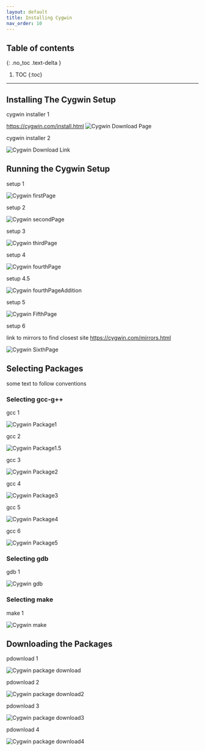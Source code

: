```yaml
---
layout: default
title: Installing Cygwin
nav_order: 10
---
```


## Table of contents
{: .no_toc .text-delta }

1. TOC
{:toc}

---

## Installing The Cygwin Setup
cygwin installer 1

https://cygwin.com/install.html
![Cygwin Download Page](https://cdn.discordapp.com/attachments/694977588405469265/695755803755282432/unknown.png "Download")


cygwin installer 2

![Cygwin Download Link](https://cdn.discordapp.com/attachments/498622698050813962/695036150854713416/unknown.png "Download2")



## Running the Cygwin Setup
setup 1

![Cygwin firstPage](https://cdn.discordapp.com/attachments/694977588405469265/694983080238252053/unknown.png "Setup 1")


setup 2

![Cygwin secondPage](https://cdn.discordapp.com/attachments/498622698050813962/695036893087137902/unknown.png "Setup 2")


setup 3

![Cygwin thirdPage](https://cdn.discordapp.com/attachments/694977588405469265/694983315295305878/unknown.png "Setup 3")


setup 4

![Cygwin fourthPage](https://cdn.discordapp.com/attachments/694977588405469265/694984033549156403/unknown.png "Setup 4")


setup 4.5

![Cygwin fourthPageAddition](https://cdn.discordapp.com/attachments/694977588405469265/694984075378819083/unknown.png "Setup 4.5")


setup 5

![Cygwin FifthPage](https://cdn.discordapp.com/attachments/694977588405469265/694984235353768079/unknown.png "Setup 5")



setup 6

link to mirrors to find closest site
https://cygwin.com/mirrors.html

![Cygwin SixthPage](https://cdn.discordapp.com/attachments/694977588405469265/694984840172404806/unknown.png "Setup 6")



## Selecting Packages
some text to follow conventions

### Selecting gcc-g++
gcc 1

![Cygwin Package1](https://cdn.discordapp.com/attachments/498622698050813962/695039018433511434/unknown.png "Package 1")


gcc 2

![Cygwin Package1.5](https://cdn.discordapp.com/attachments/498622698050813962/695042959472590908/unknown.png "Package 1.5")

gcc 3

![Cygwin Package2](https://cdn.discordapp.com/attachments/498622698050813962/695039874658467940/unknown.png "Package 2")


gcc 4

![Cygwin Package3](https://cdn.discordapp.com/attachments/498622698050813962/695040472485330984/unknown.png "Package 3")


gcc 5

![Cygwin Package4](https://cdn.discordapp.com/attachments/498622698050813962/695041017744851014/unknown.png "Package 4")


gcc 6

![Cygwin Package5](https://cdn.discordapp.com/attachments/498622698050813962/695041637331501126/unknown.png "Package 5")


### Selecting gdb
gdb 1

![Cygwin gdb](https://cdn.discordapp.com/attachments/498622698050813962/695043794910838894/unknown.png "gdb 1")


### Selecting make
make 1

![Cygwin make](https://cdn.discordapp.com/attachments/498622698050813962/695044666927743026/unknown.png "make")



## Downloading the Packages
pdownload 1

![Cygwin package download](https://cdn.discordapp.com/attachments/498622698050813962/695045219090956368/unknown.png "package download")


pdownload 2

![Cygwin package download2](https://cdn.discordapp.com/attachments/694977588405469265/694987045621202995/unknown.png "package download 2")


pdownload 3

![Cygwin package download3](https://cdn.discordapp.com/attachments/694977588405469265/694987084036833341/unknown.png "package download 3")


pdownload 4

![Cygwin package download4](https://cdn.discordapp.com/attachments/694977588405469265/694987469409615952/unknown.png "package download 4")

